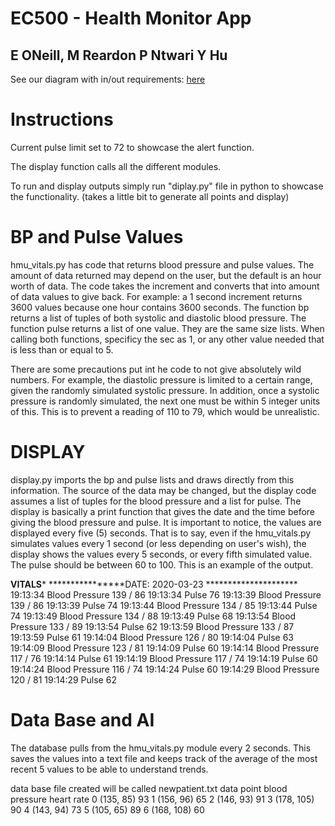 EC500 - Health Monitor App 
======

## E ONeill, M Reardon P Ntwari Y Hu

See our diagram with in/out requirements: [here](https://docs.google.com/drawings/d/1FXb8c75xwbaKGcj1nLO9n2uSQYTBvNJJKbBac1Zvgxg/edit?usp=sharing)

# Instructions

Current pulse limit set to 72 to showcase the alert function. 

The display function calls all the different modules.  

To run and display outputs simply run "diplay.py" file in python to showcase the functionality.  (takes a little bit to generate all points and display)

# BP and Pulse Values
 
hmu_vitals.py has code that returns blood pressure and pulse values. The amount of data returned may depend on the user, but the default is an hour worth of data. The code takes the increment and converts that into amount of data values to give back. For example: a 1 second increment returns 3600 values because one hour contains 3600 seconds. 
The function bp returns a list of tuples of both systolic and diastolic blood pressure. 
The function pulse returns a list of one value.
They are the same size lists. 
When calling both functions, specificy the sec as 1, or any other value needed that is less than or equal to 5. 

There are some precautions put int he code to not give absolutely wild numbers. For example, the diastolic pressure is limited to a certain range, given the randomly simulated systolic pressure. 
In addition, once a systolic pressure is randomly simulated, the next one must be within 5 integer units of this. This is to prevent a reading of 110 to 79, which would be unrealistic. 

# DISPLAY
display.py imports the bp and pulse lists and draws directly from this information. The source of the data may be changed, but the display code assumes a list of tuples for the blood pressure and a list for pulse. 
The display is basically a print function that gives the date and the time before giving the blood pressure and pulse. 
It is important to notice, the values are displayed every five (5) seconds. That is to say, even if the hmu_vitals.py simulates values every 1 second (or less depending on user's wish), the display shows the values every 5 seconds, or every fifth simulated value.
The pulse should be between 60 to 100. 
This is an example of the output. 

************************VITALS*************************
****************DATE:  2020-03-23  *********************
19:13:34   Blood Pressure   139  /  86
19:13:34   Pulse  76
19:13:39   Blood Pressure   139  /  86
19:13:39   Pulse  74
19:13:44   Blood Pressure   134  /  85
19:13:44   Pulse  74
19:13:49   Blood Pressure   134  /  88
19:13:49   Pulse  68
19:13:54   Blood Pressure   133  /  89
19:13:54   Pulse  62
19:13:59   Blood Pressure   133  /  87
19:13:59   Pulse  61
19:14:04   Blood Pressure   126  /  80
19:14:04   Pulse  63
19:14:09   Blood Pressure   123  /  81
19:14:09   Pulse  60
19:14:14   Blood Pressure   117  /  76
19:14:14   Pulse  61
19:14:19   Blood Pressure   117  /  74
19:14:19   Pulse  60
19:14:24   Blood Pressure   116  /  74
19:14:24   Pulse  60
19:14:29   Blood Pressure   120  /  81
19:14:29   Pulse  62

# Data Base and AI
The database pulls from the hmu_vitals.py module every 2 seconds. This saves the values into a text file and keeps track of the average of the most recent 5 values to be able to understand trends.

data base file created will be called newpatient.txt
data point     blood pressure     heart rate
0               (135, 85)               93
1               (156, 96)               65
2               (146, 93)               91
3               (178, 105)               90
4               (143, 94)               73
5               (105, 65)               89
6               (168, 108)               60
